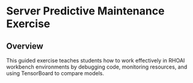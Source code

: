 # Server Predictive Maintenance Exercise

## Overview

This guided exercise teaches students how to work effectively in RHOAI workbench environments by debugging code, monitoring resources, and using TensorBoard to compare models.

